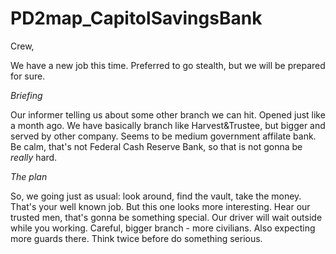 # PD2map_CapitolSavingsBank

Crew,

We have a new job this time. Preferred to go stealth, but we will 
be prepared for sure.

_Briefing_

Our informer telling us about some other branch we can hit. Opened 
just like a month ago. We have basically branch like Harvest&Trustee, 
but bigger and served by other company. Seems to be medium government 
affilate bank. Be calm, that's not Federal Cash Reserve Bank, so that
is not gonna be _really_ hard.

_The plan_

So, we going just as usual: look around, find the vault, take the money. 
That's your well known job. But this one looks more interesting. Hear 
our trusted men, that's gonna be something special. Our driver will wait 
outside while you working. Careful, bigger branch - more civilians. Also 
expecting more guards there. Think twice before do something serious.
